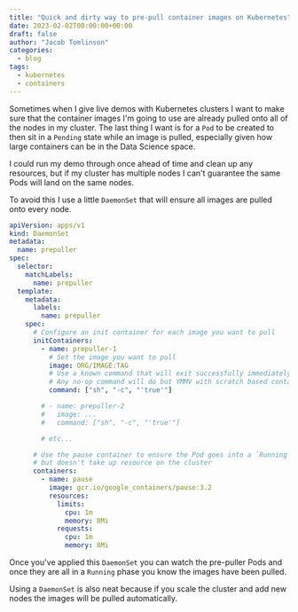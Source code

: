 ```yaml
---
title: "Quick and dirty way to pre-pull container images on Kubernetes"
date: 2023-02-02T00:00:00+00:00
draft: false
author: "Jacob Tomlinson"
categories:
  - blog
tags:
  - kubernetes
  - containers
---
```


Sometimes when I give live demos with Kubernetes clusters I want to make sure that the container images I'm going to use are already pulled onto all of the nodes in my cluster. The last thing I want is for a `Pod` to be created to then sit in a `Pending` state while an image is pulled, especially given how large containers can be in the Data Science space.

I could run my demo through once ahead of time and clean up any resources, but if my cluster has multiple nodes I can't guarantee the same Pods will land on the same nodes.

To avoid this I use a little `DaemonSet` that will ensure all images are pulled onto every node.

```yaml
apiVersion: apps/v1
kind: DaemonSet
metadata:
  name: prepuller
spec:
  selector:
    matchLabels:
      name: prepuller
  template:
    metadata:
      labels:
        name: prepuller
    spec:
      # Configure an init container for each image you want to pull
      initContainers:
        - name: prepuller-1
          # Set the image you want to pull
          image: ORG/IMAGE:TAG
          # Use a known command that will exit successfully immediately
          # Any no-op command will do but YMMV with scratch based containers
          command: ["sh", "-c", "'true'"]

        # - name: prepuller-2
        #   image: ...
        #   command: ["sh", "-c", "'true'"]

        # etc...

      # Use the pause container to ensure the Pod goes into a `Running` phase
      # but doesn't take up resource on the cluster
      containers:
        - name: pause
          image: gcr.io/google_containers/pause:3.2
          resources:
            limits:
              cpu: 1m
              memory: 8Mi
            requests:
              cpu: 1m
              memory: 8Mi
```

Once you've applied this `DaemonSet` you can watch the pre-puller Pods and once they are all in a `Running` phase you know the images have been pulled.

Using a `DaemonSet` is also neat because if you scale the cluster and add new nodes the images will be pulled automatically.
